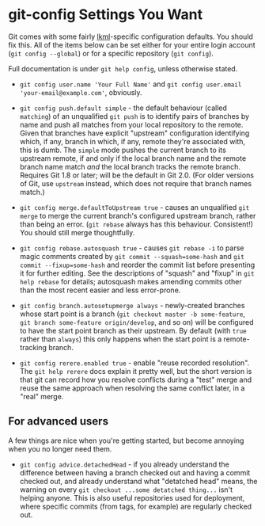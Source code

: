# git-config Settings You Want

Git comes with some fairly [lkml](http://www.tux.org/lkml/)-specific
configuration defaults. You should fix this. All of the items below can be set
either for your entire login account (`git config --global`) or for a specific
repository (`git config`).

Full documentation is under `git help config`, unless otherwise stated.

* `git config user.name 'Your Full Name'` and `git config user.email
  'your-email@example.com'`, obviously.

* `git config push.default simple` - the default behaviour (called `matching`)
  of an unqualified `git push` is to identify pairs of branches by name and
  push all matches from your local repository to the remote. Given that
  branches have explicit "upstream" configuration identifying which, if any,
  branch in which, if any, remote they're associated with, this is dumb. The
  `simple` mode pushes the current branch to its upstream remote, if and only
  if the local branch name and the remote branch name match _and_ the local
  branch tracks the remote branch. Requires Git 1.8 or later; will be the
  default in Git 2.0. (For older versions of Git, use `upstream` instead,
  which does not require that branch names match.)

* `git config merge.defaultToUpstream true` - causes an unqualified `git
  merge` to merge the current branch's configured upstream branch, rather than
  being an error. (`git rebase` always has this behaviour. Consistent!) You
  should still merge thoughtfully.

* `git config rebase.autosquash true` - causes `git rebase -i` to parse magic
  comments created by `git commit --squash=some-hash` and `git commit
  --fixup=some-hash` and reorder the commit list before presenting it for
  further editing. See the descriptions of "squash" and "fixup" in `git help
  rebase` for details; autosquash makes amending commits other than the most
  recent easier and less error-prone.

* `git config branch.autosetupmerge always` - newly-created branches whose
  start point is a branch (`git checkout master -b some-feature`, `git branch
  some-feature origin/develop`, and so on) will be configured to have the
  start point branch as their upstream. By default (with `true` rather than
  `always`) this only happens when the start point is a remote-tracking
  branch.

* `git config rerere.enabled true` - enable "reuse recorded resolution". The
  `git help rerere` docs explain it pretty well, but the short version is that
  git can record how you resolve conflicts during a "test" merge and reuse the
  same approach when resolving the same conflict later, in a "real" merge.

## For advanced users

A few things are nice when you're getting started, but become annoying when
you no longer need them.

* `git config advice.detachedHead` - if you already understand the difference
  between having a branch checked out and having a commit checked out, and
  already understand what "detatched head" means, the warning on every `git
  checkout ...some detatched thing...` isn't helping anyone. This is also
  useful repositories used for deployment, where specific commits (from tags,
  for example) are regularly checked out.
